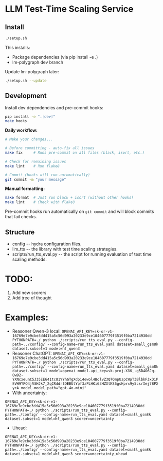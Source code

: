 # LLM Test-Time Scaling Service

## Install

```bash
./setup.sh
```

This installs:
- Package dependencies (via pip install -e .)
- lm-polygraph dev branch

Update lm-polygraph later:
```bash
./setup.sh --update
```

## Development

Install dev dependencies and pre-commit hooks:
```bash
pip install -e ".[dev]"
make hooks
```

**Daily workflow:**
```bash
# Make your changes...

# Before committing - auto-fix all issues
make fix     # Runs pre-commit on all files (black, isort, etc.)

# Check for remaining issues
make lint    # Run flake8

# Commit (hooks will run automatically)
git commit -m "your message"
```

**Manual formatting:**
```bash
make format  # Just run black + isort (without other hooks)
make lint    # Check with flake8
```

Pre-commit hooks run automatically on `git commit` and will block commits that fail checks.

## Structure
* config -- hydra configuration files.
* llm_tts -- the library with test time scaling strategies.
* scripts/run_tts_eval.py -- the script for running evaluation of test time scaling methods.

# TODO:
1. Add new scorers
2. Add tree of thought


# Examples:
- Reasoner Qwen-3 local:
```OPENAI_API_KEY=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 PYTHONPATH=./ python ./scripts/run_tts_eval.py --config-path=../config/ --config-name=run_tts_eval.yaml dataset=small_gsm8k dataset.subset=1 model=hf_qwen3```
- Reasoner ChatGPT: ```OPENAI_API_KEY=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 PYTHONPATH=./ python ./scripts/run_tts_eval.py --config-path=../config/ --config-name=run_tts_eval.yaml dataset=small_gsm8k dataset.subset=1 model=openai model.api_key=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 model.model_path="gpt-4o-mini"```
- With uncertainty: 
```
OPENAI_API_KEY=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 PYTHONPATH=./ python ./scripts/run_tts_eval.py --config-path=../config/ --config-name=run_tts_eval.yaml dataset=small_gsm8k dataset.subset=1 model=hf_qwen3 scorer=uncertainty
```
- Uhead:
```
OPENAI_API_KEY=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 PYTHONPATH=./ python ./scripts/run_tts_eval.py --config-path=../config/ --config-name=run_tts_eval.yaml dataset=small_gsm8k dataset.subset=1 model=hf_qwen3 scorer=uncertainty_uhead
```
